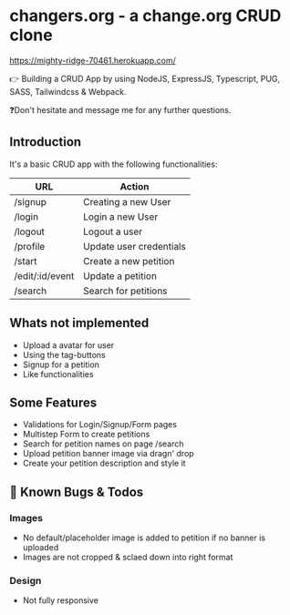 # changers.org - a change.org CRUD clone
https://mighty-ridge-70461.herokuapp.com/

👉 Building a CRUD App by using NodeJS, ExpressJS, Typescript, PUG, SASS, Tailwindcss & Webpack.

❓Don't hesitate and message me for any further questions.


## Introduction
It's a basic CRUD app with the following functionalities:

| URL   |      Action      | 
|----------|-------------|
| /signup | Creating a new User |
| /login | Login a new User   |
| /logout | Logout a user |
| /profile | Update user credentials |
| /start| Create a new petition |
| /edit/:id/event | Update a petition |
| /search| Search for petitions |

## Whats not implemented
- Upload a avatar for user
- Using the tag-buttons 
- Signup for a petition
- Like functionalities


## Some Features
- Validations for Login/Signup/Form pages
- Multistep Form to create petitions
- Search for petition names on page /search
- Upload petition banner image via dragn' drop
- Create your petition description and style it
## 🐞 Known Bugs & Todos
### Images
- No default/placeholder image is added to petition if no banner is uploaded
- Images are not cropped & sclaed down into right format

### Design
- Not fully responsive




 

